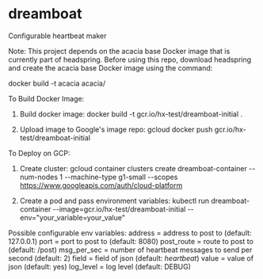 # dreamboat
Configurable heartbeat maker

Note: This project depends on the acacia base Docker image that is currently part of headspring. Before using this repo, download headspring and create the acacia base Docker image using the command:

docker build -t acacia acacia/

To Build Docker Image:

1) Build docker image:
docker build -t gcr.io/hx-test/dreamboat-initial .

2) Upload image to Google's image repo:
gcloud docker push gcr.io/hx-test/dreamboat-initial

To Deploy on GCP:

1) Create cluster:
gcloud container clusters create dreamboat-container --num-nodes 1 --machine-type g1-small --scopes https://www.googleapis.com/auth/cloud-platform

2) Create a pod and pass environment variables:
kubectl run dreamboat-container --image=gcr.io/hx-test/dreamboat-initial --env="your_variable=your_value"

Possible configurable env variables:
address = address to post to (default: 127.0.0.1)
port = port to post to (default: 8080)
post_route = route to post to (default: /post)
msg_per_sec = number of heartbeat messages to send per second (default: 2)
field = field of json (default: _heartbeat_)
value = value of json (default: yes)
log_level = log level (default: DEBUG)

